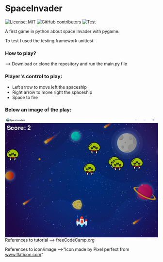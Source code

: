 # SpaceInvader

[![License: MIT](https://img.shields.io/badge/License-MIT-blue.svg)](https://opensource.org/licenses/MIT)  [![GitHub contributors](https://img.shields.io/github/contributors/SudatiSimone/SpaceInvader.svg)](https://GitHub.com/SudatiSimone/SpaceInvader/graphs/contributors/)  ![Test](https://github.com/SudatiSimone/SpaceInvader/workflows/Test/badge.svg?branch=master&event=push)

A first game in python about space Invader with pygame. 

To test I used the testing framework unittest.


### **How to play?** 

--> Download or clone the repository and run the main.py file

### **Player's control to play:**

- Left arrow to move left the spaceship
- Right arrow to move right the spaceship
- Space to fire 

### **Below an image of the play:**

<img src="Capture.jpg"
     style="float: left; margin-right: 10px;" />


References to tutorial --> freeCodeCamp.org 

References to icon/image -->"Icon made by Pixel perfect from www.flaticon.com"
